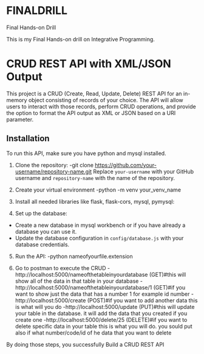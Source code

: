 # FINALDRILL
Final Hands-on Drill

This is my Final Hands-on drill on Integrative Programming. 

# CRUD REST API with XML/JSON Output

This project is a CRUD (Create, Read, Update, Delete) REST API for an in-memory object consisting of records of your choice. The API will allow users to interact with those records, perform CRUD operations, and provide the option to format the API output as XML or JSON based on a URI parameter.

## Installation

To run this API, make sure you have python and mysql installed. 

1. Clone the repository:
-git clone https://github.com/your-username/repository-name.git
Replace `your-username` with your GitHub username and `repository-name` with the name of the repository.

2. Create your virtual environment
-python -m venv your_venv_name

3. Install all needed libraries like flask, flask-cors, mysql, pymysql:

4. Set up the database:
- Create a new database in mysql workbench or if you have already a database you can use it.
- Update the database configuration in `config/database.js` with your database credentials.

5. Run the API:
-python nameofyourfile.extension

6. Go to postman to execute the CRUD
-http://localhost:5000/nameofthetableinyourdatabase (GET)#this will show all of the data in that table in your database
-http://localhost:5000/nameofthetableinyourdatabase/1 (GET)#if you want to show just the data that has a number 1 for example id number
-http://localhost:5000/create (POST)#if you want to add another data this is what will you do
-http://localhost:5000/update (PUT)#this will update your table in the database. it will add the data that you created if you create one
-http://localhost:5000/delete/25 (DELETE)#if you want to delete specific data in your table this is what you will do. you sould put also if what number/code/id of he data that you want to delete

By doing those steps, you successfully Build a CRUD REST API